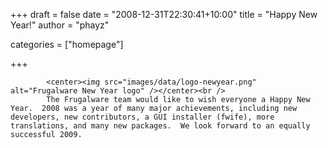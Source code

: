 
+++
draft = false
date = "2008-12-31T22:30:41+10:00"
title = "Happy New Year!"
author = "phayz"

categories = ["homepage"]

+++

            <center><img src="images/data/logo-newyear.png" alt="Frugalware New Year logo" /></center><br />
            The Frugalware team would like to wish everyone a Happy New Year.  2008 was a year of many major achievements, including new developers, new contributors, a GUI installer (fwife), more translations, and many new packages.  We look forward to an equally successful 2009.
            
        
